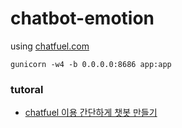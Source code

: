 # chatbot-emotion
using [chatfuel.com](https://chatfuel.com)

```shell
gunicorn -w4 -b 0.0.0.0:8686 app:app
```

### tutoral
- [chatfuel 이용 간단하게 챗봇 만들기](https://ash84.net/2017/07/03/using-chatfuel-make-chatbot/)
